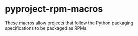 # pyproject-rpm-macros
These macros allow projects that follow the Python packaging specifications to be packaged as RPMs.
